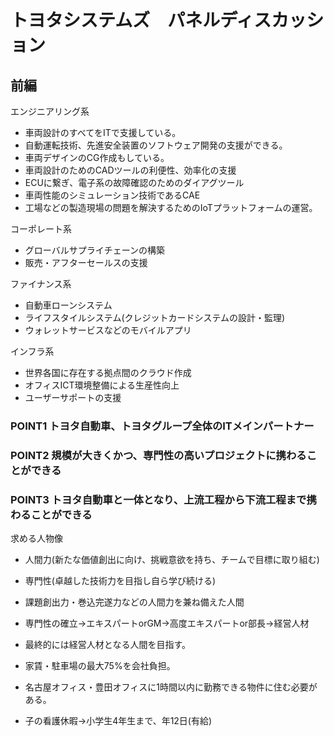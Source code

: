# トヨタシステムズ　パネルディスカッション
## 前編
エンジニアリング系
- 車両設計のすべてをITで支援している。
- 自動運転技術、先進安全装置のソフトウェア開発の支援ができる。
- 車両デザインのCG作成もしている。
- 車両設計のためのCADツールの利便性、効率化の支援
- ECUに繋ぎ、電子系の故障確認のためのダイアグツール
- 車両性能のシミュレーション技術であるCAE
- 工場などの製造現場の問題を解決するためのIoTプラットフォームの運営。

コーポレート系
- グローバルサプライチェーンの構築
- 販売・アフターセールスの支援

ファイナンス系
- 自動車ローンシステム
- ライフスタイルシステム(クレジットカードシステムの設計・監理)
- ウォレットサービスなどのモバイルアプリ

インフラ系
- 世界各国に存在する拠点間のクラウド作成
- オフィスICT環境整備による生産性向上
- ユーザーサポートの支援

### POINT1 トヨタ自動車、トヨタグループ全体のITメインパートナー
### POINT2 規模が大きくかつ、専門性の高いプロジェクトに携わることができる
###  POINT3 トヨタ自動車と一体となり、上流工程から下流工程まで携わることができる

求める人物像
- 人間力(新たな価値創出に向け、挑戦意欲を持ち、チームで目標に取り組む)
- 専門性(卓越した技術力を目指し自ら学び続ける)
- 課題創出力・巻込完遂力などの人間力を兼ね備えた人間

- 専門性の確立→エキスパートorGM→高度エキスパートor部長→経営人材

- 最終的には経営人材となる人間を目指す。

- 家賃・駐車場の最大75%を会社負担。
- 名古屋オフィス・豊田オフィスに1時間以内に勤務できる物件に住む必要がある。
- 子の看護休暇→小学生4年生まで、年12日(有給)
